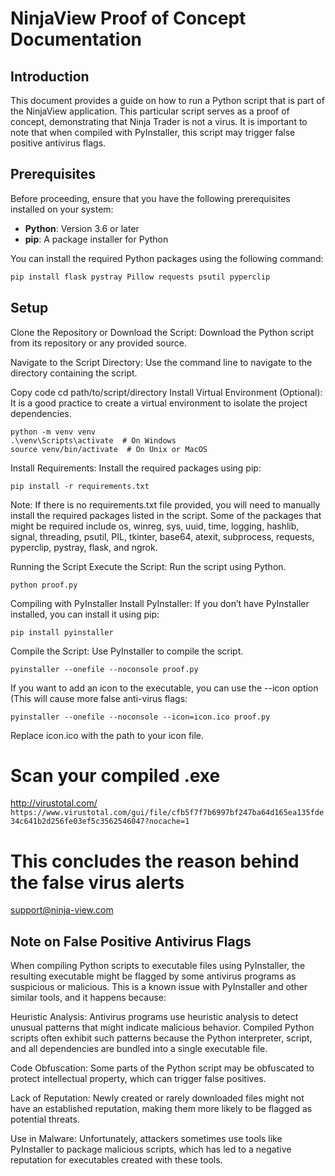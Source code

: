 # NinjaView Proof of Concept Documentation

## Introduction

This document provides a guide on how to run a Python script that is part of the NinjaView application. This particular script serves as a proof of concept, demonstrating that Ninja Trader is not a virus. It is important to note that when compiled with PyInstaller, this script may trigger false positive antivirus flags.

## Prerequisites

Before proceeding, ensure that you have the following prerequisites installed on your system:

- **Python**: Version 3.6 or later
- **pip**: A package installer for Python

You can install the required Python packages using the following command:

```sh
pip install flask pystray Pillow requests psutil pyperclip
```
## Setup
Clone the Repository or Download the Script: Download the Python script from its repository or any provided source.

Navigate to the Script Directory: Use the command line to navigate to the directory containing the script.


Copy code
cd path/to/script/directory
Install Virtual Environment (Optional): It is a good practice to create a virtual environment to isolate the project dependencies.


```
python -m venv venv
.\venv\Scripts\activate  # On Windows
source venv/bin/activate  # On Unix or MacOS
```
Install Requirements: Install the required packages using pip:


```
pip install -r requirements.txt
```
Note: If there is no requirements.txt file provided, you will need to manually install the required packages listed in the script. Some of the packages that might be required include os, winreg, sys, uuid, time, logging, hashlib, signal, threading, psutil, PIL, tkinter, base64, atexit, subprocess, requests, pyperclip, pystray, flask, and ngrok.

Running the Script
Execute the Script: Run the script using Python.
```
python proof.py
```
Compiling with PyInstaller
Install PyInstaller: If you don’t have PyInstaller installed, you can install it using pip:


```
pip install pyinstaller
```
Compile the Script: Use PyInstaller to compile the script.


```
pyinstaller --onefile --noconsole proof.py
```
If you want to add an icon to the executable, you can use the --icon option (This will cause more false anti-virus flags:

```
pyinstaller --onefile --noconsole --icon=icon.ico proof.py
```
Replace icon.ico with the path to your icon file.

# Scan your compiled .exe
http://virustotal.com/
```https://www.virustotal.com/gui/file/cfb5f7f7b6997bf247ba64d165ea135fde34c641b2d256fe03ef5c3562546047?nocache=1```

# This concludes the reason behind the false virus alerts

support@ninja-view.com


## Note on False Positive Antivirus Flags
When compiling Python scripts to executable files using PyInstaller, the resulting executable might be flagged by some antivirus programs as suspicious or malicious. This is a known issue with PyInstaller and other similar tools, and it happens because:

Heuristic Analysis: Antivirus programs use heuristic analysis to detect unusual patterns that might indicate malicious behavior. Compiled Python scripts often exhibit such patterns because the Python interpreter, script, and all dependencies are bundled into a single executable file.

Code Obfuscation: Some parts of the Python script may be obfuscated to protect intellectual property, which can trigger false positives.

Lack of Reputation: Newly created or rarely downloaded files might not have an established reputation, making them more likely to be flagged as potential threats.

Use in Malware: Unfortunately, attackers sometimes use tools like PyInstaller to package malicious scripts, which has led to a negative reputation for executables created with these tools.
